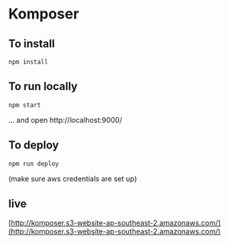 # Komposer

## To install

```
npm install
```

## To run locally

```
npm start
```

... and open http://localhost:9000/

## To deploy

```
npm run deploy
```

(make sure aws credentials are set up)


## live
[http://komposer.s3-website-ap-southeast-2.amazonaws.com/](http://komposer.s3-website-ap-southeast-2.amazonaws.com/)
```

